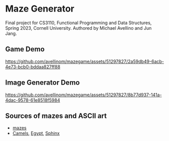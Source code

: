 # Maze Generator

Final project for CS3110, Functional Programming and Data Structures, Spring 2023, Cornell University. Authored by Michael Avellino and Jun Jang.

## Game Demo

https://github.com/avellinom/mazegame/assets/51297827/2a59db49-6acb-4e73-bcb0-bddaa827ff88

## Image Generator Demo

https://github.com/avellinom/mazegame/assets/51297827/8b77d937-141a-4dac-9578-61e8518f5984

## Sources of mazes and ASCII art

* [mazes](https://www.dcode.fr/maze-generator)
* [Camels](https://www.asciiart.eu/animals/camels), [Egypt]( https://www.asciiart.eu/art-and-design/egyptian), [Sphinx](https://ascii.co.uk/art/sphinx)
